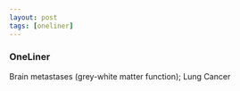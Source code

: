 ```yaml
---
layout: post
tags: [oneliner]
---
```



### OneLiner

Brain metastases (grey-white matter function); Lung Cancer

